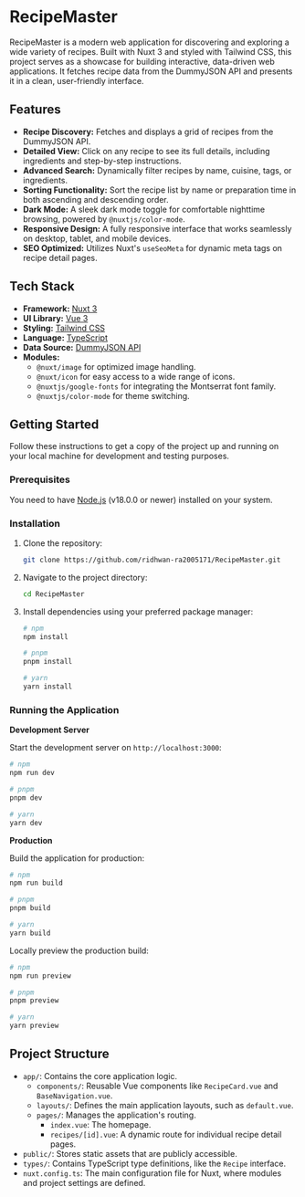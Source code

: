 # RecipeMaster
RecipeMaster is a modern web application for discovering and exploring a wide variety of recipes. Built with Nuxt 3 and styled with Tailwind CSS, this project serves as a showcase for building interactive, data-driven web applications. It fetches recipe data from the DummyJSON API and presents it in a clean, user-friendly interface.

## Features

-   **Recipe Discovery:** Fetches and displays a grid of recipes from the DummyJSON API.
-   **Detailed View:** Click on any recipe to see its full details, including ingredients and step-by-step instructions.
-   **Advanced Search:** Dynamically filter recipes by name, cuisine, tags, or ingredients.
-   **Sorting Functionality:** Sort the recipe list by name or preparation time in both ascending and descending order.
-   **Dark Mode:** A sleek dark mode toggle for comfortable nighttime browsing, powered by `@nuxtjs/color-mode`.
-   **Responsive Design:** A fully responsive interface that works seamlessly on desktop, tablet, and mobile devices.
-   **SEO Optimized:** Utilizes Nuxt's `useSeoMeta` for dynamic meta tags on recipe detail pages.

## Tech Stack

-   **Framework:** [Nuxt 3](https://nuxt.com/)
-   **UI Library:** [Vue 3](https://vuejs.org/)
-   **Styling:** [Tailwind CSS](https://tailwindcss.com/)
-   **Language:** [TypeScript](https://www.typescriptlang.org/)
-   **Data Source:** [DummyJSON API](https://dummyjson.com/docs/recipes)
-   **Modules:**
    -   `@nuxt/image` for optimized image handling.
    -   `@nuxt/icon` for easy access to a wide range of icons.
    -   `@nuxtjs/google-fonts` for integrating the Montserrat font family.
    -   `@nuxtjs/color-mode` for theme switching.

## Getting Started

Follow these instructions to get a copy of the project up and running on your local machine for development and testing purposes.

### Prerequisites

You need to have [Node.js](https://nodejs.org/en) (v18.0.0 or newer) installed on your system.

### Installation

1.  Clone the repository:
    ```bash
    git clone https://github.com/ridhwan-ra2005171/RecipeMaster.git
    ```
2.  Navigate to the project directory:
    ```bash
    cd RecipeMaster
    ```
3.  Install dependencies using your preferred package manager:

    ```bash
    # npm
    npm install

    # pnpm
    pnpm install

    # yarn
    yarn install
    ```

### Running the Application

**Development Server**

Start the development server on `http://localhost:3000`:

```bash
# npm
npm run dev

# pnpm
pnpm dev

# yarn
yarn dev
```

**Production**

Build the application for production:

```bash
# npm
npm run build

# pnpm
pnpm build

# yarn
yarn build
```

Locally preview the production build:

```bash
# npm
npm run preview

# pnpm
pnpm preview

# yarn
yarn preview
```

## Project Structure

-   `app/`: Contains the core application logic.
    -   `components/`: Reusable Vue components like `RecipeCard.vue` and `BaseNavigation.vue`.
    -   `layouts/`: Defines the main application layouts, such as `default.vue`.
    -   `pages/`: Manages the application's routing.
        -   `index.vue`: The homepage.
        -   `recipes/[id].vue`: A dynamic route for individual recipe detail pages.
-   `public/`: Stores static assets that are publicly accessible.
-   `types/`: Contains TypeScript type definitions, like the `Recipe` interface.
-   `nuxt.config.ts`: The main configuration file for Nuxt, where modules and project settings are defined.
